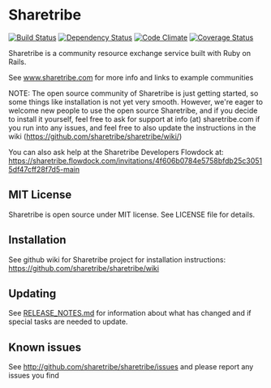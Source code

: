 # Sharetribe

[![Build Status](https://secure.travis-ci.org/sharetribe/sharetribe.png)](http://travis-ci.org/sharetribe/sharetribe) [![Dependency Status](https://gemnasium.com/sharetribe/sharetribe.png)](https://gemnasium.com/sharetribe/sharetribe) [![Code Climate](https://codeclimate.com/github/sharetribe/sharetribe.png)](https://codeclimate.com/github/sharetribe/sharetribe) [![Coverage Status](https://coveralls.io/repos/sharetribe/sharetribe/badge.png)](https://coveralls.io/r/sharetribe/sharetribe)

Sharetribe is a community resource exchange service built with Ruby on Rails. 

See www.sharetribe.com for more info and links to example communities

NOTE: The open source community of Sharetribe is just getting started, so some things like installation is not yet very smooth. However, we're eager to welcome new people to use the open source Sharetribe, and if you decide to install it yourself, feel free to ask for support at info (at) sharetribe.com if you run into any issues, and feel free to also update the instructions in the wiki (https://github.com/sharetribe/sharetribe/wiki/)

You can also ask help at the Sharetribe Developers Flowdock at: https://sharetribe.flowdock.com/invitations/4f606b0784e5758bfdb25c30515df47cff28f7d5-main


## MIT License

Sharetribe is open source under MIT license. See LICENSE file for details.

## Installation

See github wiki for Sharetribe project for installation instructions: https://github.com/sharetribe/sharetribe/wiki

## Updating

See [RELEASE_NOTES.md](RELEASE_NOTES.md) for information about what has changed and if special tasks are needed to update.

## Known issues
 
See http://github.com/sharetribe/sharetribe/issues and please report any issues you find
